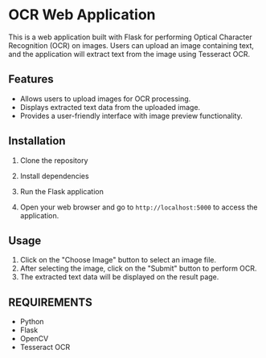 # OCR Web Application

This is a web application built with Flask for performing Optical Character Recognition (OCR) on images. Users can upload an image containing text, and the application will extract text from the image using Tesseract OCR.

## Features

- Allows users to upload images for OCR processing.
- Displays extracted text data from the uploaded image.
- Provides a user-friendly interface with image preview functionality.

## Installation

1. Clone the repository


2. Install dependencies


3. Run the Flask application


4. Open your web browser and go to `http://localhost:5000` to access the application.

## Usage

1. Click on the "Choose Image" button to select an image file.
2. After selecting the image, click on the "Submit" button to perform OCR.
3. The extracted text data will be displayed on the result page.

## REQUIREMENTS

- Python
- Flask
- OpenCV
- Tesseract OCR


